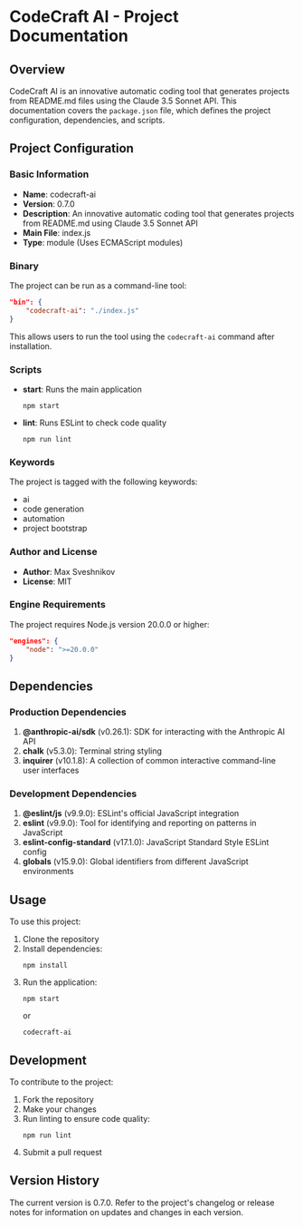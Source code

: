 # CodeCraft AI - Project Documentation

## Overview

CodeCraft AI is an innovative automatic coding tool that generates projects from README.md files using the Claude 3.5 Sonnet API. This documentation covers the `package.json` file, which defines the project configuration, dependencies, and scripts.

## Project Configuration

### Basic Information

- **Name**: codecraft-ai
- **Version**: 0.7.0
- **Description**: An innovative automatic coding tool that generates projects from README.md using Claude 3.5 Sonnet API
- **Main File**: index.js
- **Type**: module (Uses ECMAScript modules)

### Binary

The project can be run as a command-line tool:

```json
"bin": {
    "codecraft-ai": "./index.js"
}
```

This allows users to run the tool using the `codecraft-ai` command after installation.

### Scripts

- **start**: Runs the main application
  ```
  npm start
  ```

- **lint**: Runs ESLint to check code quality
  ```
  npm run lint
  ```

### Keywords

The project is tagged with the following keywords:
- ai
- code generation
- automation
- project bootstrap

### Author and License

- **Author**: Max Sveshnikov
- **License**: MIT

### Engine Requirements

The project requires Node.js version 20.0.0 or higher:

```json
"engines": {
    "node": ">=20.0.0"
}
```

## Dependencies

### Production Dependencies

1. **@anthropic-ai/sdk** (v0.26.1): SDK for interacting with the Anthropic AI API
2. **chalk** (v5.3.0): Terminal string styling
3. **inquirer** (v10.1.8): A collection of common interactive command-line user interfaces

### Development Dependencies

1. **@eslint/js** (v9.9.0): ESLint's official JavaScript integration
2. **eslint** (v9.9.0): Tool for identifying and reporting on patterns in JavaScript
3. **eslint-config-standard** (v17.1.0): JavaScript Standard Style ESLint config
4. **globals** (v15.9.0): Global identifiers from different JavaScript environments

## Usage

To use this project:

1. Clone the repository
2. Install dependencies:
   ```
   npm install
   ```
3. Run the application:
   ```
   npm start
   ```
   or
   ```
   codecraft-ai
   ```

## Development

To contribute to the project:

1. Fork the repository
2. Make your changes
3. Run linting to ensure code quality:
   ```
   npm run lint
   ```
4. Submit a pull request

## Version History

The current version is 0.7.0. Refer to the project's changelog or release notes for information on updates and changes in each version.